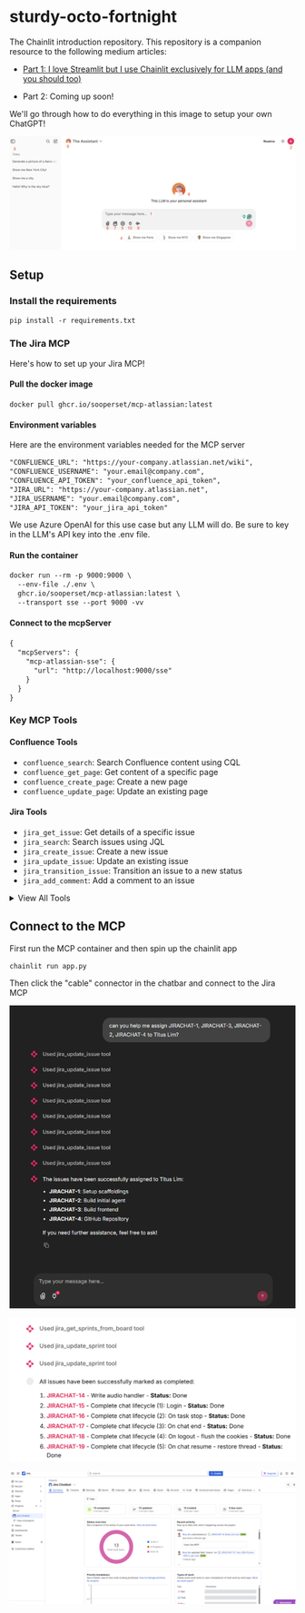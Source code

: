 # sturdy-octo-fortnight
The Chainlit introduction repository. This repository is a companion resource to the following medium articles:

- [Part 1: I love Streamlit but I use Chainlit exclusively for LLM apps (and you should too)](https://medium.com/mitb-for-all/its-2025-start-using-chainlit-for-your-llm-apps-558db1a46315)

- Part 2: Coming up soon!

We'll go through how to do everything in this image to setup your own ChatGPT!

<p align="center">
    <img src="./public/Home.png">
</p>

## Setup
### Install the requirements
```
pip install -r requirements.txt
```

### The Jira MCP
Here's how to set up your Jira MCP!

#### Pull the docker image
```
docker pull ghcr.io/sooperset/mcp-atlassian:latest
```
#### Environment variables
Here are the environment variables needed for the MCP server
```
"CONFLUENCE_URL": "https://your-company.atlassian.net/wiki",
"CONFLUENCE_USERNAME": "your.email@company.com",
"CONFLUENCE_API_TOKEN": "your_confluence_api_token",
"JIRA_URL": "https://your-company.atlassian.net",
"JIRA_USERNAME": "your.email@company.com",
"JIRA_API_TOKEN": "your_jira_api_token"
```

We use Azure OpenAI for this use case but any LLM will do. Be sure to key in the LLM's API key into the .env file.

#### Run the container
```
docker run --rm -p 9000:9000 \
  --env-file ./.env \
  ghcr.io/sooperset/mcp-atlassian:latest \
  --transport sse --port 9000 -vv
```
#### Connect to the mcpServer
```
{
  "mcpServers": {
    "mcp-atlassian-sse": {
      "url": "http://localhost:9000/sse"
    }
  }
}
```

### Key MCP Tools

#### Confluence Tools

- `confluence_search`: Search Confluence content using CQL
- `confluence_get_page`: Get content of a specific page
- `confluence_create_page`: Create a new page
- `confluence_update_page`: Update an existing page

#### Jira Tools

- `jira_get_issue`: Get details of a specific issue
- `jira_search`: Search issues using JQL
- `jira_create_issue`: Create a new issue
- `jira_update_issue`: Update an existing issue
- `jira_transition_issue`: Transition an issue to a new status
- `jira_add_comment`: Add a comment to an issue

<details> <summary>View All Tools</summary>

|Confluence Tools|Jira Tools|
|---|---|
|`confluence_search`|`jira_get_issue`|
|`confluence_get_page`|`jira_search`|
|`confluence_get_page_children`|`jira_get_project_issues`|
|`confluence_get_page_ancestors`|`jira_get_epic_issues`|
|`confluence_get_comments`|`jira_create_issue`|
|`confluence_create_page`|`jira_batch_create_issues`|
|`confluence_update_page`|`jira_update_issue`|
|`confluence_delete_page`|`jira_delete_issue`|
||`jira_get_transitions`|
||`jira_transition_issue`|
||`jira_add_comment`|
||`jira_add_worklog`|
||`jira_get_worklog`|
||`jira_download_attachments`|
||`jira_link_to_epic`|
||`jira_get_agile_boards`|
||`jira_get_board_issues`|
||`jira_get_sprints_from_board`|
||`jira_get_sprint_issues`|
||`jira_create_sprint`|
||`jira_update_sprint`|
||`jira_get_issue_link_types`|
||`jira_create_issue_link`|
||`jira_remove_issue_link`|

</details>

## Connect to the MCP
First run the MCP container and then spin up the chainlit app
```
chainlit run app.py
```

Then click the "cable" connector in the chatbar and connect to the Jira MCP

<p align="center">
    <img src="./public/jirachat_issue_assignment.png">
</p>
<p align="center">
    <img src="./public/jira_mark_as_complete.png">
</p>
<p align="center">
    <img src="./public/jira dashboard.png">
</p>